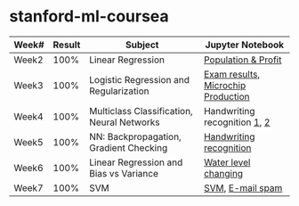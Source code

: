 # stanford-ml-coursea

| Week# | Result | Subject                                    | Jupyter Notebook                   |
|-------|--------|--------------------------------------------|------------------------------------|
| Week2 | 100%   | Linear Regression                          | [Population & Profit](https://github.com/szdani/stanford-ml-coursera/blob/master/ex1/week2_ex1.ipynb)                |
| Week3 | 100%   | Logistic Regression and Regularization     | [Exam results](https://github.com/szdani/stanford-ml-coursera/blob/master/ex2/week3_ex2.ipynb), [Microchip Production](https://github.com/szdani/stanford-ml-coursera/blob/master/ex2/week3_ex2_reg.ipynb) |
| Week4 | 100%   | Multiclass Classification, Neural Networks | Handwriting  recognition [1](https://github.com/szdani/stanford-ml-coursera/blob/master/ex3/week4_ex1.ipynb), [2](https://github.com/szdani/stanford-ml-coursera/blob/master/ex3/week4_ex2_nn.ipynb)      |
| Week5 | 100%   | NN: Backpropagation, Gradient Checking| [Handwriting  recognition ](https://github.com/szdani/stanford-ml-coursera/blob/master/ex4/week5_ex1.ipynb)     |
| Week6 | 100%   | Linear Regression and Bias vs Variance| [Water level changing](https://github.com/szdani/stanford-ml-coursera/blob/master/ex5/week6_ex1.ipynb)     |
| Week7 | 100%   | SVM | [SVM](https://github.com/szdani/stanford-ml-coursera/blob/master/ex6/week7_ex1.ipynb), [E-mail spam](https://github.com/szdani/stanford-ml-coursera/blob/master/ex6/week7_ex2.ipynb)    |

